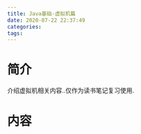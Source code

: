```yaml
---
title: Java基础-虚拟机篇
date: 2020-07-22 22:37:49
categories:
tags:
---
```




# 简介

介绍虚拟机相关内容..仅作为读书笔记复习使用.

# 内容

